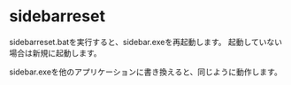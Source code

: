 # sidebarreset
sidebarreset.batを実行すると、sidebar.exeを再起動します。
起動していない場合は新規に起動します。

sidebar.exeを他のアプリケーションに書き換えると、同じように動作します。
